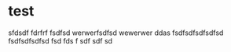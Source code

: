 # test
sfdsdf
fdrfrf
fsdfsd
werwerfsdfsd
wewerwer
ddas
fsdfsdfsdfsdfsd
fsdfsdfsdfsd
fsd
fds
f
sdf
sdf
sd
